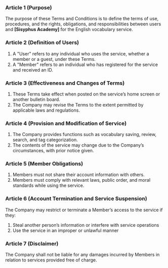 ### Article 1 (Purpose)

The purpose of these Terms and Conditions is to define the terms of use, procedures, and the rights, obligations, and responsibilities between users and **[Sisyphus Academy]** for the English vocabulary service.

### Article 2 (Definition of Users)

1. A "User" refers to any individual who uses the service, whether a member or a guest, under these Terms.
2. A "Member" refers to an individual who has registered for the service and received an ID.

### Article 3 (Effectiveness and Changes of Terms)

1. These Terms take effect when posted on the service’s home screen or another bulletin board.
2. The Company may revise the Terms to the extent permitted by applicable laws and regulations.

### Article 4 (Provision and Modification of Service)

1. The Company provides functions such as vocabulary saving, review, search, and tag categorization.
2. The contents of the service may change due to the Company’s circumstances, with prior notice given.

### Article 5 (Member Obligations)

1. Members must not share their account information with others.
2. Members must comply with relevant laws, public order, and moral standards while using the service.

### Article 6 (Account Termination and Service Suspension)

The Company may restrict or terminate a Member’s access to the service if they:

1. Steal another person’s information or interfere with service operations
2. Use the service in an improper or unlawful manner

### Article 7 (Disclaimer)

The Company shall not be liable for any damages incurred by Members in relation to services provided free of charge.
